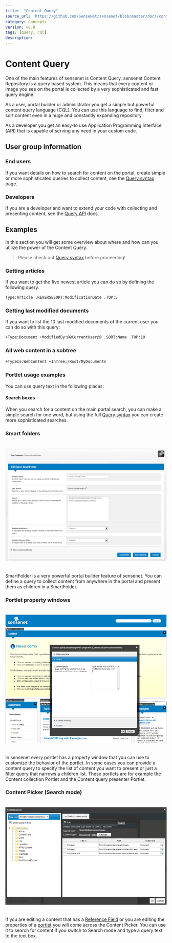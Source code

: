```yaml
---
title:  "Content Query"
source_url: 'https://github.com/SenseNet/sensenet/blob/master/docs/content-query.md'
category: Concepts
version: v6.0
tags: [query, cql]
description: 
---
```


# Content Query

One of the main features of sensenet is Content Query. sensenet Content Repository is a query based system. This means that every content or image you see on the portal is collected by a very sophisticated and fast query engine.

As a user, portal builder or administrator you get a simple but powerful content query language (CQL). You can use this language to find, filter and sort content even in a huge and constantly expanding repository.

As a developer you get an easy-to use Application Programming Interface (API) that is capable of serving any need in your custom code.

## User group information

### End users

If you want details on how to search for content on the portal, create simple or more sophisticated queries to collect content, see the [Query syntax](/docs/query-syntax) page.

### Developers

If you are a developer and want to extend your code with collecting and presenting content, see the [Query API](/docs/query-api) docs.

## Examples

In this section you will get some overview about where and how can you utilize the power of the Content Query.

> Please check out [Query syntax](/docs/query-syntax) before proceeding!

### Getting articles

If you want to get the five newest article you can do so by defining the following query.

```bash
Type:Article .REVERSESORT:ModificationDate .TOP:5
```

### Getting last modified documents

If you want to list the 10 last modified documents of the current user you can do so with this query:

```bash
+Type:Document +ModifiedBy:@@CurrentUser@@ .SORT:Name .TOP:10
```

### All web content in a subtree

```bash
+TypeIs:WebContent +InTree:/Root/MyDocuments
```

### Portlet usage examples

You can use query text in the following places:

#### Search boxes

When you search for a content on the main portal search, you can make a simple search for one word, but using the full [Query syntax](/docs/query-syntax) you can create more sophisticated searches.

### Smart folders

<img src="https://raw.githubusercontent.com/SenseNet/sensenet/master/docs/images/Demo-smartfolder.png" style="margin: 20px auto" />

SmartFolder is a very powerful portal builder feature of sensenet. You can define a query to collect content from anywhere in the portal and present them as children in a SmartFolder.

### Portlet property windows

<img src="https://raw.githubusercontent.com/SenseNet/sensenet/master/docs/images/QueryPortletProperties.png" style="margin: 20px auto" />

In sensenet every portlet has a property window that you can use to customize the behavior of the portlet. In some cases you can provide a content query to specify the list of content you want to present or just a filter query that narrows a children list. These portlets are for example the Content collection Portlet and the Content query presenter Portlet.

### Content Picker (Search mode)

<img src="https://raw.githubusercontent.com/SenseNet/sensenet/master/docs/images/QueryContentPicker.png" style="margin: 20px auto" />

If you are editing a content that has a [Reference Field](/docs/reference-field) or you are editing the properties of a [portlet](/docs/portlet) you will come across the Content Picker. You can use it to search for content if you switch to Search mode and type a query text to the text box.